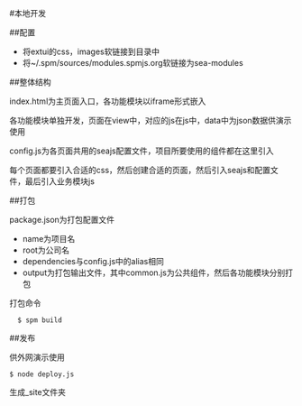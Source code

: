 #本地开发

##配置

* 将extui的css，images软链接到目录中
* 将~/.spm/sources/modules.spmjs.org软链接为sea-modules

##整体结构

index.html为主页面入口，各功能模块以iframe形式嵌入

各功能模块单独开发，页面在view中，对应的js在js中，data中为json数据供演示使用

config.js为各页面共用的seajs配置文件，项目所要使用的组件都在这里引入

每个页面都要引入合适的css，然后创建合适的页面，然后引入seajs和配置文件，最后引入业务模块js

##打包

package.json为打包配置文件

* name为项目名
* root为公司名
* dependencies与config.js中的alias相同
* output为打包输出文件，其中common.js为公共组件，然后各功能模块分别打包

打包命令

```
  $ spm build
```

##发布

供外网演示使用

```
$ node deploy.js
```
生成_site文件夹
